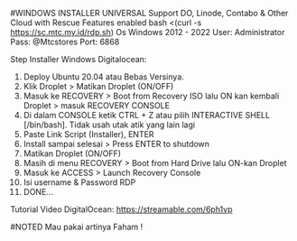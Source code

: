 #WINDOWS INSTALLER UNIVERSAL
Support DO, Linode, Contabo & Other
Cloud with Rescue Features enabled 
bash <(curl -s https://sc.mtc.my.id/rdp.sh)
Os Windows 2012 - 2022
User: Administrator
Pass: @Mtcstores
Port: 6868

Step Installer Windows Digitalocean: 
1. Deploy Ubuntu 20.04 atau Bebas Versinya.
2. Klik Droplet > Matikan Droplet (ON/OFF)
3. Masuk ke RECOVERY > Boot from Recovery ISO lalu ON kan kembali Droplet > masuk RECOVERY CONSOLE
4. Di dalam CONSOLE ketik CTRL + Z atau pilih INTERACTIVE SHELL [/bin/bash]. Tidak usah utak atik yang lain lagi
5. Paste Link Script (Installer), ENTER
6. Install sampai selesai > Press ENTER to shutdown
7. Matikan Droplet (ON/OFF)
8. Masih di menu RECOVERY > Boot from Hard Drive lalu ON-kan Droplet
9. Masuk ke ACCESS > Launch Recovery Console
10. Isi username & Password RDP
11. DONE...

Tutorial Video DigitalOcean:
https://streamable.com/6ph1vp

#NOTED
Mau pakai artinya Faham !
